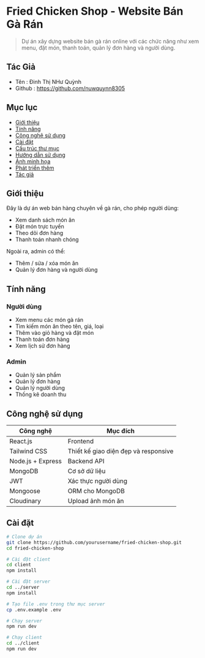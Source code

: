 
# Fried Chicken Shop - Website Bán Gà Rán

> Dự án xây dựng website bán gà rán online với các chức năng như xem menu, đặt món, thanh toán, quản lý đơn hàng và người dùng.
## Tác Giả 
- Tên : Đinh Thị NHư Quỳnh
- Github :  https://github.com/nuwquynn8305
## Mục lục

- [Giới thiệu](#giới-thiệu)
- [Tính năng](#tính-năng)
- [Công nghệ sử dụng](#công-nghệ-sử-dụng)
- [Cài đặt](#cài-đặt)
- [Cấu trúc thư mục](#cấu-trúc-thư-mục)
- [Hướng dẫn sử dụng](#hướng-dẫn-sử-dụng)
- [Ảnh minh họa](#ảnh-minh-họa)
- [Phát triển thêm](#phát-triển-thêm)
- [Tác giả](#tác-giả)

## Giới thiệu

Đây là dự án web bán hàng chuyên về gà rán, cho phép người dùng:
- Xem danh sách món ăn
- Đặt món trực tuyến
- Theo dõi đơn hàng
- Thanh toán nhanh chóng

Ngoài ra, admin có thể:
- Thêm / sửa / xóa món ăn
- Quản lý đơn hàng và người dùng

## Tính năng

### Người dùng
- Xem menu các món gà rán
- Tìm kiếm món ăn theo tên, giá, loại
- Thêm vào giỏ hàng và đặt món
- Thanh toán đơn hàng
- Xem lịch sử đơn hàng

### Admin
- Quản lý sản phẩm
- Quản lý đơn hàng
- Quản lý người dùng
- Thống kê doanh thu

## Công nghệ sử dụng

| Công nghệ        | Mục đích                             |
|------------------|--------------------------------------|
| React.js         | Frontend                            |
| Tailwind CSS     | Thiết kế giao diện đẹp và responsive |
| Node.js + Express| Backend API                         |
| MongoDB          | Cơ sở dữ liệu                        |
| JWT              | Xác thực người dùng                 |
| Mongoose         | ORM cho MongoDB                     |
| Cloudinary       | Upload ảnh món ăn                   |

## Cài đặt

```bash
# Clone dự án
git clone https://github.com/yourusername/fried-chicken-shop.git
cd fried-chicken-shop

# Cài đặt client
cd client
npm install

# Cài đặt server
cd ../server
npm install

# Tạo file .env trong thư mục server
cp .env.example .env

# Chạy server
npm run dev

# Chạy client
cd ../client
npm run dev
